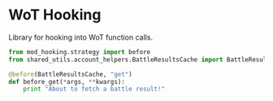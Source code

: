 # WoT Hooking
Library for hooking into WoT function calls.

```python
from mod_hooking.strategy import before
from shared_utils.account_helpers.BattleResultsCache import BattleResultsCache

@before(BattleResultsCache, "get")
def before_get(*args, **kwargs):
    print "About to fetch a battle result!"

```